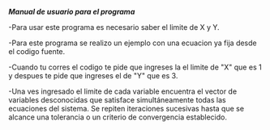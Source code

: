 _**Manual de usuario para el programa**_

-Para usar este programa es necesario saber el limite de X y Y.

-Para este programa se realizo un ejemplo con una ecuacion ya fija desde el codigo fuente.

-Cuando tu corres el codigo te pide que ingreses la el limite de "X" que es 1 y despues te pide que ingreses el de "Y" que es 3.

-Una ves ingresado el limite de cada variable encuentra el vector de variables desconocidas que satisface simultáneamente todas las ecuaciones del sistema. Se repiten iteraciones sucesivas hasta que se alcance una tolerancia o un criterio de convergencia establecido.